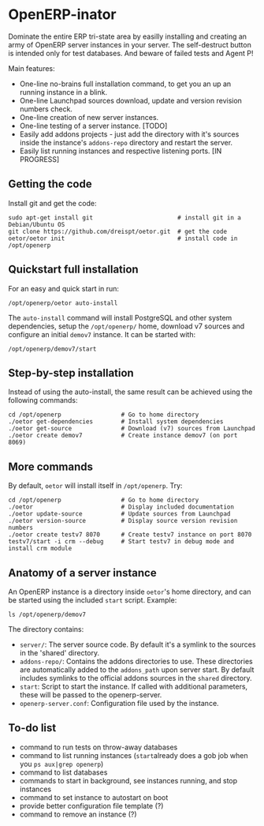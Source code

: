 OpenERP-inator
==============

Dominate the entire ERP tri-state area by easilly installing and creating an army of OpenERP server instances in your server. The self-destruct button is intended only for test databases. And beware of failed tests and Agent P!

Main features:
* One-line no-brains full installation command, to get you an up an running instance in a blink.
* One-line Launchpad sources download, update and version revision numbers check.
* One-line creation of new server instances.
* One-line testing of a server instance. [TODO] 
* Easily add addons projects - just add the directory with it's sources inside the instance's `addons-repo` directory and restart the server.
* Easily list running instances and respective listening ports. [IN PROGRESS]


Getting the code
----------------

Install git and get the code:

    sudo apt-get install git                        # install git in a Debian/Ubuntu OS
    git clone https://github.com/dreispt/oetor.git  # get the code
    oetor/oetor init                                # install code in /opt/openerp


Quickstart full installation
---------------------------

For an easy and quick start in run:

    /opt/openerp/oetor auto-install 

The `auto-install` command will install PostgreSQL and other system dependencies, setup the `/opt/openerp/` home, download v7 sources and configure an initial `demov7` instance. It can be started with:

    /opt/openerp/demov7/start


Step-by-step installation
-------------------------

Instead of using the auto-install, the same result can be achieved using the following commands:
  
    cd /opt/openerp                 # Go to home directory
    ./oetor get-dependencies        # Install system dependencies
    ./oetor get-source              # Download (v7) sources from Launchpad
    ./oetor create demov7           # Create instance demov7 (on port 8069)


More commands
-------------

By default, `oetor` will install itself in `/opt/openerp`. Try:

    cd /opt/openerp                 # Go to home directory
    ./oetor                         # Display included documentation
    ./oetor update-source           # Update sources from Launchpad
    ./oetor version-source          # Display source version revision numbers
    ./oetor create testv7 8070      # Create testv7 instance on port 8070
    testv7/start -i crm --debug     # Start testv7 in debug mode and install crm module
    

Anatomy of a server instance
----------------------------
                   
An OpenERP instance is a directory inside `oetor`'s home directory, and can be started using the included `start` script. Example:

    ls /opt/openerp/demov7

The directory contains:

* `server/`: The server source code. By default it's a symlink to the sources in the 'shared' directory.
* `addons-repo/`: Contains the addons directories to use. These directories are automatically added to the `addons_path` upon server start. By default includes symlinks to the official addons sources in the `shared` directory.
* `start`: Script to start the instance. If called with additional parameters, these will be passed to the openerp-server.
* `openerp-server.conf`: Configuration file used by the instance.


To-do list
----------

* command to run tests on throw-away databases
* command to list running instances (`start`already does a gob job when you `ps aux|grep openerp`)
* command to list databases
* commands to start in background, see instances running, and stop instances
* command to set instance to autostart on boot
* provide better configuration file template (?)
* command to remove an instance (?)
